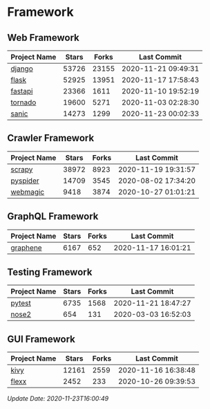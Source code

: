 # Framework

## Web Framework
| Project Name | Stars | Forks | Last Commit |
| ------------ | ----- | ----- | ----------- |
| [django](https://github.com/django/django) | 53726 | 23155 | 2020-11-21 09:49:31 |
| [flask](https://github.com/pallets/flask) | 52925 | 13951 | 2020-11-17 17:58:43 |
| [fastapi](https://github.com/tiangolo/fastapi) | 23366 | 1611 | 2020-11-10 19:52:19 |
| [tornado](https://github.com/tornadoweb/tornado) | 19600 | 5271 | 2020-11-03 02:28:30 |
| [sanic](https://github.com/huge-success/sanic) | 14273 | 1299 | 2020-11-23 00:02:33 |

## Crawler Framework
| Project Name | Stars | Forks | Last Commit |
| ------------ | ----- | ----- | ----------- |
| [scrapy](https://github.com/scrapy/scrapy) | 38972 | 8923 | 2020-11-19 19:31:57 |
| [pyspider](https://github.com/binux/pyspider) | 14709 | 3545 | 2020-08-02 17:34:20 |
| [webmagic](https://github.com/code4craft/webmagic) | 9418 | 3874 | 2020-10-27 01:01:21 |

## GraphQL Framework
| Project Name | Stars | Forks | Last Commit |
| ------------ | ----- | ----- | ----------- |
| [graphene](https://github.com/graphql-python/graphene) | 6167 | 652 | 2020-11-17 16:01:21 |

## Testing Framework
| Project Name | Stars | Forks | Last Commit |
| ------------ | ----- | ----- | ----------- |
| [pytest](https://github.com/pytest-dev/pytest) | 6735 | 1568 | 2020-11-21 18:47:27 |
| [nose2](https://github.com/nose-devs/nose2) | 654 | 131 | 2020-03-03 16:52:03 |

## GUI Framework
| Project Name | Stars | Forks | Last Commit |
| ------------ | ----- | ----- | ----------- |
| [kivy](https://github.com/kivy/kivy) | 12161 | 2559 | 2020-11-16 16:38:48 |
| [flexx](https://github.com/flexxui/flexx) | 2452 | 233 | 2020-10-26 09:39:53 |

*Update Date: 2020-11-23T16:00:49*